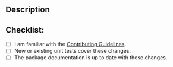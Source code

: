 ## Description
<!-- Describe the changes. Link to any issues closed by this pull request. -->

## Checklist:
- [ ] I am familiar with the [Contributing Guidelines](https://github.com/rapidsai/cudf/blob/HEAD/CONTRIBUTING.md).
- [ ] New or existing unit tests cover these changes.
- [ ] The package documentation is up to date with these changes.
